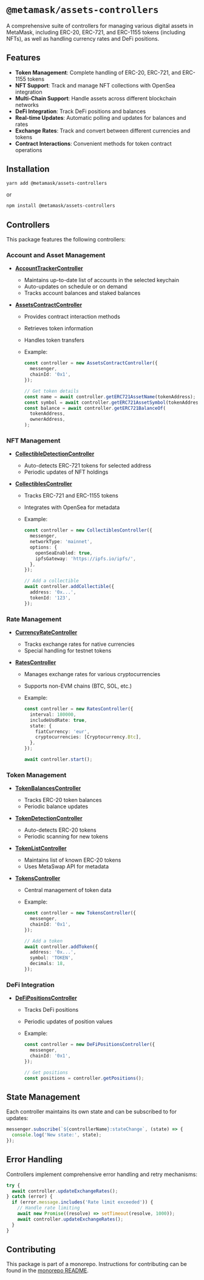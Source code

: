 # `@metamask/assets-controllers`

A comprehensive suite of controllers for managing various digital assets in MetaMask, including ERC-20, ERC-721, and ERC-1155 tokens (including NFTs), as well as handling currency rates and DeFi positions.

## Features

- **Token Management**: Complete handling of ERC-20, ERC-721, and ERC-1155 tokens
- **NFT Support**: Track and manage NFT collections with OpenSea integration
- **Multi-Chain Support**: Handle assets across different blockchain networks
- **DeFi Integration**: Track DeFi positions and balances
- **Real-time Updates**: Automatic polling and updates for balances and rates
- **Exchange Rates**: Track and convert between different currencies and tokens
- **Contract Interactions**: Convenient methods for token contract operations

## Installation

```bash
yarn add @metamask/assets-controllers
```

or

```bash
npm install @metamask/assets-controllers
```

## Controllers

This package features the following controllers:

### Account and Asset Management

- [**AccountTrackerController**](src/AccountTrackerController.ts)

  - Maintains up-to-date list of accounts in the selected keychain
  - Auto-updates on schedule or on demand
  - Tracks account balances and staked balances

- [**AssetsContractController**](src/AssetsContractController.ts)

  - Provides contract interaction methods
  - Retrieves token information
  - Handles token transfers
  - Example:

    ```typescript
    const controller = new AssetsContractController({
      messenger,
      chainId: '0x1',
    });

    // Get token details
    const name = await controller.getERC721AssetName(tokenAddress);
    const symbol = await controller.getERC721AssetSymbol(tokenAddress);
    const balance = await controller.getERC721BalanceOf(
      tokenAddress,
      ownerAddress,
    );
    ```

### NFT Management

- [**CollectibleDetectionController**](src/CollectibleDetectionController.ts)

  - Auto-detects ERC-721 tokens for selected address
  - Periodic updates of NFT holdings

- [**CollectiblesController**](src/CollectiblesController.ts)

  - Tracks ERC-721 and ERC-1155 tokens
  - Integrates with OpenSea for metadata
  - Example:

    ```typescript
    const controller = new CollectiblesController({
      messenger,
      networkType: 'mainnet',
      options: {
        openSeaEnabled: true,
        ipfsGateway: 'https://ipfs.io/ipfs/',
      },
    });

    // Add a collectible
    await controller.addCollectible({
      address: '0x...',
      tokenId: '123',
    });
    ```

### Rate Management

- [**CurrencyRateController**](src/CurrencyRateController.ts)

  - Tracks exchange rates for native currencies
  - Special handling for testnet tokens

- [**RatesController**](src/RatesController/RatesController.ts)

  - Manages exchange rates for various cryptocurrencies
  - Supports non-EVM chains (BTC, SOL, etc.)
  - Example:

    ```typescript
    const controller = new RatesController({
      interval: 180000,
      includeUsdRate: true,
      state: {
        fiatCurrency: 'eur',
        cryptocurrencies: [Cryptocurrency.Btc],
      },
    });

    await controller.start();
    ```

### Token Management

- [**TokenBalancesController**](src/TokenBalancesController.ts)

  - Tracks ERC-20 token balances
  - Periodic balance updates

- [**TokenDetectionController**](src/TokenDetectionController.ts)

  - Auto-detects ERC-20 tokens
  - Periodic scanning for new tokens

- [**TokenListController**](src/TokenListController.ts)

  - Maintains list of known ERC-20 tokens
  - Uses MetaSwap API for metadata

- [**TokensController**](src/TokensController.ts)

  - Central management of token data
  - Example:

    ```typescript
    const controller = new TokensController({
      messenger,
      chainId: '0x1',
    });

    // Add a token
    await controller.addToken({
      address: '0x...',
      symbol: 'TOKEN',
      decimals: 18,
    });
    ```

### DeFi Integration

- [**DeFiPositionsController**](src/DeFiPositionsController/DeFiPositionsController.ts)

  - Tracks DeFi positions
  - Periodic updates of position values
  - Example:

    ```typescript
    const controller = new DeFiPositionsController({
      messenger,
      chainId: '0x1',
    });

    // Get positions
    const positions = controller.getPositions();
    ```

## State Management

Each controller maintains its own state and can be subscribed to for updates:

```typescript
messenger.subscribe(`${controllerName}:stateChange`, (state) => {
  console.log('New state:', state);
});
```

## Error Handling

Controllers implement comprehensive error handling and retry mechanisms:

```typescript
try {
  await controller.updateExchangeRates();
} catch (error) {
  if (error.message.includes('Rate limit exceeded')) {
    // Handle rate limiting
    await new Promise((resolve) => setTimeout(resolve, 1000));
    await controller.updateExchangeRates();
  }
}
```

## Contributing

This package is part of a monorepo. Instructions for contributing can be found in the [monorepo README](https://github.com/MetaMask/core#readme).
